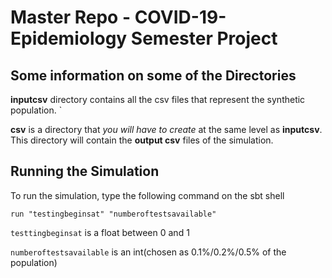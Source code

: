# Master Repo - COVID-19-Epidemiology Semester Project

## Some information on some of the Directories

**inputcsv** directory contains all the csv files that represent the synthetic population. `

**csv** is a directory that *you will have to create* at the same level as **inputcsv**. This directory will contain the **output csv** files of the simulation. 

## Running the Simulation

To run the simulation,  type the following command on the sbt shell

`run "testingbeginsat" "numberoftestsavailable"`

`testtingbeginsat` is a float between 0 and 1

`numberoftestsavailable` is an int(chosen as 0.1%/0.2%/0.5% of the population)


